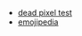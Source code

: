 - [dead pixel test](https://deadpixeltest.org/zh)
- [emojipedia](https://emojipedia.org/yen-banknote)